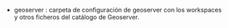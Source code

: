- geoserver : carpeta de configuración de geoserver con los workspaces y otros ficheros del catálogo de Geoserver.